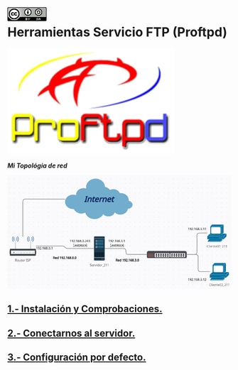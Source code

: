 <img src="./imagenes/MI-LICENCIA88x31.png" style="float: left; margin-right: 10px;" />

# Herramientas Servicio FTP (Proftpd)
![logo apache](/imagenes/ProftpdLogo.png)

***Mi Topológia de red***

![red](/imagenes/red.png)

## [1.- Instalación y Comprobaciones.](./proftpd/instalacionYComprobaciones)
## [2.- Conectarnos al servidor.](./proftpd/conectarnosServidor)
## [3.- Configuración por defecto.](./proftpd/confDefecto)
<!-- ## [4.- Sitios Virtuales.](./proftpd/SitiosVirtuales)
## [5.- Opciones de directorio.](./proftpd/OpcionesDirectorio)
## [6.- Alias.](./proftpd/alias/)
## [7.- Redireccionamientos.](./proftpd/redireccionamientos/)
## [8.- Páginas de errores personalizados.](./proftpd/ErroresPersonalizados)
## [9.- Control de acceso.](./proftpd/controlAcceso)
## [10.- Autenticación Básica.](./proftpd/autenticacionBasica)
## [11.- Autenticación Digest.](./proftpd/autenticacionDigest)
## [12.- Autenticación Compleja.](./proftpd/autenticacionCompleja)
## [13.- Fichero htacces.](./proftpd/htacces)
## [14.- Cargar Módulos (userdir y WebDav).](./proftpd/CargarModulos)
## [15.- Acceso Seguro SSL/TLS (HTTPs).](./proftpd/https) -->
